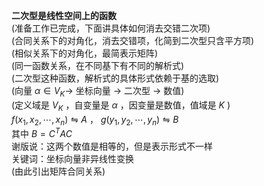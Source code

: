 **二次型是线性空间上的函数**  
(准备工作已完成，下面讲具体如何消去交错二次项)  
(合同关系下的对角化，消去交错项，化简到二次型只含平方项)  
(相似关系下的对角化，最简表示矩阵)  
(同一函数关系，在不同基下有不同的解析式)  
(二次型这种函数，解析式的具体形式依赖于基的选取)  
(向量 $\alpha\in V_K\to$ 坐标向量 $\to$ 二次型 $\to$ 数值)  
(定义域是 $V_K$ ，自变量是 $\alpha$ ，因变量是数值，值域是 $K$ )  
$f(x_1,x_2,\cdots,x_n)\leftrightharpoons A$ ， $g(y_1,y_2,\cdots,y_n)\leftrightharpoons B$  
其中 $B=C^T AC$  
谢版说：这两个数值是相等的，但是表示形式不一样  
关键词：坐标向量非异线性变换  
(由此引出矩阵合同关系)  
